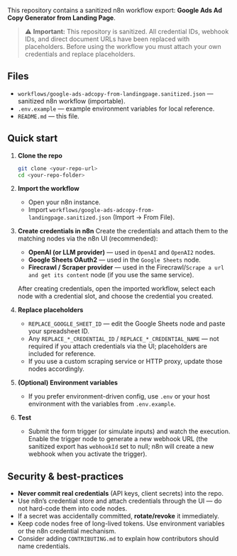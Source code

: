 This repository contains a sanitized n8n workflow export: **Google Ads Ad Copy Generator from Landing Page**.

> ⚠️ **Important:** This repository is sanitized. All credential IDs, webhook IDs, and direct document URLs have been replaced with placeholders. Before using the workflow you must attach your own credentials and replace placeholders.

## Files

- `workflows/google-ads-adcopy-from-landingpage.sanitized.json` — sanitized n8n workflow (importable).
- `.env.example` — example environment variables for local reference.
- `README.md` — this file.

## Quick start

1. **Clone the repo**
   ```bash
   git clone <your-repo-url>
   cd <your-repo-folder>
   ```

2. **Import the workflow**
   - Open your n8n instance.
   - Import `workflows/google-ads-adcopy-from-landingpage.sanitized.json` (Import → From File).

3. **Create credentials in n8n**
   Create the credentials and attach them to the matching nodes via the n8n UI (recommended):
   - **OpenAI (or LLM provider)** — used in `OpenAI` and `OpenAI2` nodes.
   - **Google Sheets OAuth2** — used in the `Google Sheets` node.
   - **Firecrawl / Scraper provider** — used in the Firecrawl/`Scrape a url and get its content` node (if you use the same service).

   After creating credentials, open the imported workflow, select each node with a credential slot, and choose the credential you created.

4. **Replace placeholders**
   - `REPLACE_GOOGLE_SHEET_ID` — edit the Google Sheets node and paste your spreadsheet ID.
   - Any `REPLACE_*_CREDENTIAL_ID` / `REPLACE_*_CREDENTIAL_NAME` — not required if you attach credentials via the UI; placeholders are included for reference.
   - If you use a custom scraping service or HTTP proxy, update those nodes accordingly.

5. **(Optional) Environment variables**
   - If you prefer environment-driven config, use `.env` or your host environment with the variables from `.env.example`.

6. **Test**
   - Submit the form trigger (or simulate inputs) and watch the execution. Enable the trigger node to generate a new webhook URL (the sanitized export has `webhookId` set to null; n8n will create a new webhook when you activate the trigger).

## Security & best-practices

- **Never commit real credentials** (API keys, client secrets) into the repo.
- Use n8n’s credential store and attach credentials through the UI — do not hard-code them into code nodes.
- If a secret was accidentally committed, **rotate/revoke** it immediately.
- Keep code nodes free of long-lived tokens. Use environment variables or the n8n credential mechanism.
- Consider adding `CONTRIBUTING.md` to explain how contributors should name credentials.
